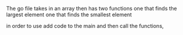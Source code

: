 The go file takes in an array
then has two functions
one that finds the largest element
one that finds the smallest element

in order to use add code to the main and then 
call the functions,
